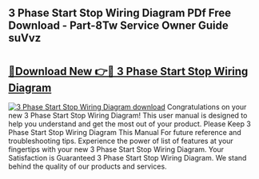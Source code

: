 ## 3 Phase Start Stop Wiring Diagram PDf Free Download - Part-8Tw Service Owner Guide suVvz

# <h2><a href="http://dflxuo.blite.top/?on=3+Phase+Start+Stop+Wiring+Diagram">🔗Download New 👉🔴 3 Phase Start Stop Wiring Diagram</a></h2>

[![3 Phase Start Stop Wiring Diagram download](https://i.imgur.com/lujVjoI.png)](http://dflxuo.blite.top/?on=3+Phase+Start+Stop+Wiring+Diagram)
Congratulations on your new 3 Phase Start Stop Wiring Diagram! This user manual is designed to help you understand and get the most out of your product. Please Keep 3 Phase Start Stop Wiring Diagram This Manual For future reference and troubleshooting tips. Experience the power of list of features at your fingertips with your new 3 Phase Start Stop Wiring Diagram. Your Satisfaction is Guaranteed 3 Phase Start Stop Wiring Diagram. We stand behind the quality of our products and services.

